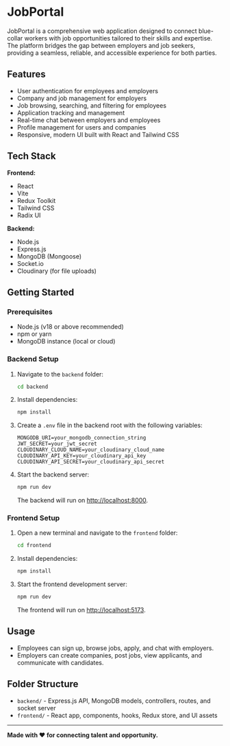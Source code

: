 
# JobPortal

JobPortal is a comprehensive web application designed to connect blue-collar workers with job opportunities tailored to their skills and expertise. The platform bridges the gap between employers and job seekers, providing a seamless, reliable, and accessible experience for both parties.

## Features

- User authentication for employees and employers
- Company and job management for employers
- Job browsing, searching, and filtering for employees
- Application tracking and management
- Real-time chat between employers and employees
- Profile management for users and companies
- Responsive, modern UI built with React and Tailwind CSS

## Tech Stack

**Frontend:**
- React
- Vite
- Redux Toolkit
- Tailwind CSS
- Radix UI

**Backend:**
- Node.js
- Express.js
- MongoDB (Mongoose)
- Socket.io
- Cloudinary (for file uploads)

## Getting Started

### Prerequisites
- Node.js (v18 or above recommended)
- npm or yarn
- MongoDB instance (local or cloud)

### Backend Setup
1. Navigate to the `backend` folder:
	```sh
	cd backend
	```
2. Install dependencies:
	```sh
	npm install
	```
3. Create a `.env` file in the backend root with the following variables:
	```env
	MONGODB_URI=your_mongodb_connection_string
	JWT_SECRET=your_jwt_secret
	CLOUDINARY_CLOUD_NAME=your_cloudinary_cloud_name
	CLOUDINARY_API_KEY=your_cloudinary_api_key
	CLOUDINARY_API_SECRET=your_cloudinary_api_secret
	```
4. Start the backend server:
	```sh
	npm run dev
	```
	The backend will run on [http://localhost:8000](http://localhost:8000).

### Frontend Setup
1. Open a new terminal and navigate to the `frontend` folder:
	```sh
	cd frontend
	```
2. Install dependencies:
	```sh
	npm install
	```
3. Start the frontend development server:
	```sh
	npm run dev
	```
	The frontend will run on [http://localhost:5173](http://localhost:5173).

## Usage

- Employees can sign up, browse jobs, apply, and chat with employers.
- Employers can create companies, post jobs, view applicants, and communicate with candidates.

## Folder Structure

- `backend/` - Express.js API, MongoDB models, controllers, routes, and socket server
- `frontend/` - React app, components, hooks, Redux store, and UI assets



---
**Made with ❤️ for connecting talent and opportunity.**
